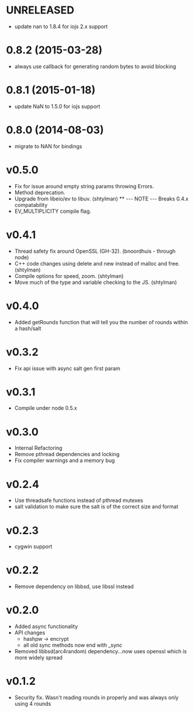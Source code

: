 # UNRELEASED

  * update nan to 1.8.4 for iojs 2.x support

# 0.8.2 (2015-03-28)

  * always use callback for generating random bytes to avoid blocking

# 0.8.1 (2015-01-18)
  * update NaN to 1.5.0 for iojs support

# 0.8.0 (2014-08-03)
  * migrate to NAN for bindings

# v0.5.0
  * Fix for issue around empty string params throwing Errors.
  * Method deprecation.
  * Upgrade from libeio/ev to libuv. (shtylman)
  ** --- NOTE --- Breaks 0.4.x compatability
  * EV_MULTIPLICITY compile flag.

# v0.4.1
  * Thread safety fix around OpenSSL (GH-32). (bnoordhuis - through node)
  * C++ code changes using delete and new instead of malloc and free. (shtylman)
  * Compile options for speed, zoom. (shtylman)
  * Move much of the type and variable checking to the JS. (shtylman)

# v0.4.0
  * Added getRounds function that will tell you the number of rounds within a hash/salt

# v0.3.2
  * Fix api issue with async salt gen first param

# v0.3.1
  * Compile under node 0.5.x

# v0.3.0
  * Internal Refactoring
  * Remove pthread dependencies and locking
  * Fix compiler warnings and a memory bug

# v0.2.4
  * Use threadsafe functions instead of pthread mutexes
  * salt validation to make sure the salt is of the correct size and format

# v0.2.3
  * cygwin support

# v0.2.2
  * Remove dependency on libbsd, use libssl instead

# v0.2.0
  * Added async functionality
  * API changes
    * hashpw -> encrypt
    * all old sync methods now end with _sync
  * Removed libbsd(arc4random) dependency...now uses openssl which is more widely spread

# v0.1.2
  * Security fix. Wasn't reading rounds in properly and was always only using 4 rounds
